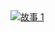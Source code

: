 <html>
<head>

<body>
<div class='tableauPlaceholder' id='viz1515093454872' style='position: relative'>
  <noscript>
	<a href='#'>
		  <img alt='故事 1 ' src='https:&#47;&#47;public.tableau.com&#47;static&#47;images&#47;4_&#47;4_542&#47;1_2&#47;1_rss.png' style='border: none' />
	</a>
  </noscript>
  <object class='tableauViz'  style='display:none;'><param name='host_url' value='https%3A%2F%2Fpublic.tableau.com%2F' />
    <param name='embed_code_version' value='3' /> <param name='site_root' value='' />
	<param name='name' value='4_542&#47;1_2' /><param name='tabs' value='no' /><param name='toolbar' value='yes' />
	<param name='static_image' value='https:&#47;&#47;public.tableau.com&#47;static&#47;images&#47;4_&#47;4_542&#47;1_2&#47;1.png' />
	<param name='animate_transition' value='yes' /><param name='display_static_image' value='yes' />
	<param name='display_spinner' value='yes' /><param name='display_overlay' value='yes' />
	<param name='display_count' value='yes' />
  </object>
</div>
</body>

</head>
</html>

<script type='text/javascript'> 
  var divElement = document.getElementById('viz1515093454872');
  var vizElement = divElement.getElementsByTagName('object')[0];
	vizElement.style.width='1016px';vizElement.style.height='991px';
  var scriptElement = document.createElement('script');
	scriptElement.src = 'https://public.tableau.com/javascripts/api/viz_v1.js';
	vizElement.parentNode.insertBefore(scriptElement, vizElement);
</script>